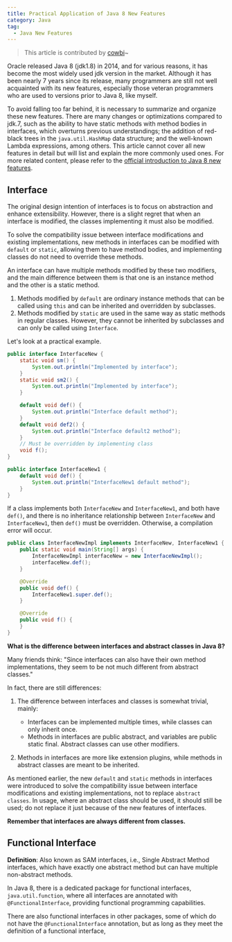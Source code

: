 ```yaml
---
title: Practical Application of Java 8 New Features
category: Java
tag:
  - Java New Features
---
```


> This article is contributed by [cowbi](https://github.com/cowbi)~

<!-- markdownlint-disable MD024 -->

Oracle released Java 8 (jdk1.8) in 2014, and for various reasons, it has become the most widely used jdk version in the market. Although it has been nearly 7 years since its release, many programmers are still not well acquainted with its new features, especially those veteran programmers who are used to versions prior to Java 8, like myself.

To avoid falling too far behind, it is necessary to summarize and organize these new features. There are many changes or optimizations compared to jdk.7, such as the ability to have static methods with method bodies in interfaces, which overturns previous understandings; the addition of red-black trees in the `java.util.HashMap` data structure; and the well-known Lambda expressions, among others. This article cannot cover all new features in detail but will list and explain the more commonly used ones. For more related content, please refer to the [official introduction to Java 8 new features](https://www.oracle.com/java/technologies/javase/8-whats-new.html).

## Interface

The original design intention of interfaces is to focus on abstraction and enhance extensibility. However, there is a slight regret that when an interface is modified, the classes implementing it must also be modified.

To solve the compatibility issue between interface modifications and existing implementations, new methods in interfaces can be modified with `default` or `static`, allowing them to have method bodies, and implementing classes do not need to override these methods.

An interface can have multiple methods modified by these two modifiers, and the main difference between them is that one is an instance method and the other is a static method.

1. Methods modified by `default` are ordinary instance methods that can be called using `this` and can be inherited and overridden by subclasses.
1. Methods modified by `static` are used in the same way as static methods in regular classes. However, they cannot be inherited by subclasses and can only be called using `Interface`.

Let's look at a practical example.

```java
public interface InterfaceNew {
    static void sm() {
        System.out.println("Implemented by interface");
    }
    static void sm2() {
        System.out.println("Implemented by interface");
    }

    default void def() {
        System.out.println("Interface default method");
    }
    default void def2() {
        System.out.println("Interface default2 method");
    }
    // Must be overridden by implementing class
    void f();
}

public interface InterfaceNew1 {
    default void def() {
        System.out.println("InterfaceNew1 default method");
    }
}
```

If a class implements both `InterfaceNew` and `InterfaceNew1`, and both have `def()`, and there is no inheritance relationship between `InterfaceNew` and `InterfaceNew1`, then `def()` must be overridden. Otherwise, a compilation error will occur.

```java
public class InterfaceNewImpl implements InterfaceNew, InterfaceNew1 {
    public static void main(String[] args) {
        InterfaceNewImpl interfaceNew = new InterfaceNewImpl();
        interfaceNew.def();
    }

    @Override
    public void def() {
        InterfaceNew1.super.def();
    }

    @Override
    public void f() {
    }
}
```

**What is the difference between interfaces and abstract classes in Java 8?**

Many friends think: "Since interfaces can also have their own method implementations, they seem to be not much different from abstract classes."

In fact, there are still differences:

1. The difference between interfaces and classes is somewhat trivial, mainly:

   - Interfaces can be implemented multiple times, while classes can only inherit once.
   - Methods in interfaces are public abstract, and variables are public static final. Abstract classes can use other modifiers.

1. Methods in interfaces are more like extension plugins, while methods in abstract classes are meant to be inherited.

As mentioned earlier, the new `default` and `static` methods in interfaces were introduced to solve the compatibility issue between interface modifications and existing implementations, not to replace `abstract classes`. In usage, where an abstract class should be used, it should still be used; do not replace it just because of the new features of interfaces.

**Remember that interfaces are always different from classes.**

## Functional Interface

**Definition**: Also known as SAM interfaces, i.e., Single Abstract Method interfaces, which have exactly one abstract method but can have multiple non-abstract methods.

In Java 8, there is a dedicated package for functional interfaces, `java.util.function`, where all interfaces are annotated with `@FunctionalInterface`, providing functional programming capabilities.

There are also functional interfaces in other packages, some of which do not have the `@FunctionalInterface` annotation, but as long as they meet the definition of a functional interface,
